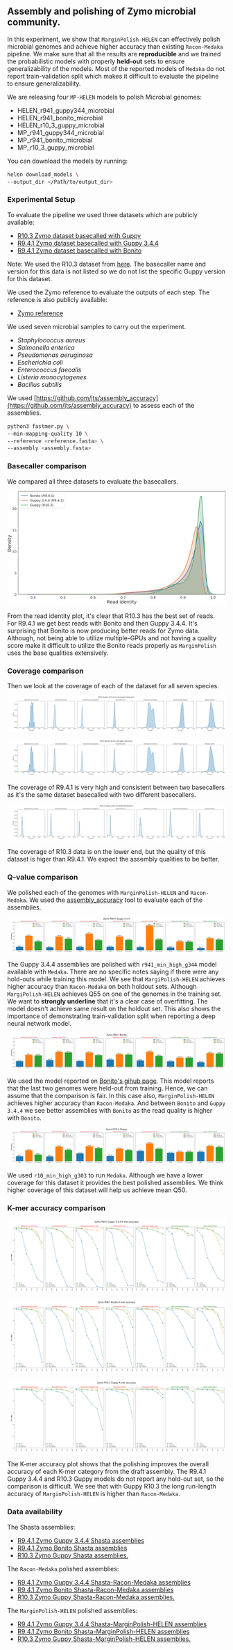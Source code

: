 ## Assembly and polishing of Zymo microbial community.
In this experiment, we show that `MarginPolish-HELEN` can effectively polish microbial genomes and achieve higher accuracy than existing `Racon-Medaka` pipeline. We make sure that all the results are **reproducible** and we trained the probabilistic models with properly **held-out** sets to ensure generalizability of the models. Most of the reported models of `Medaka` do not report train-validation split which makes it difficult to evaluate the pipeline to ensure generalizability.

We are releasing four `MP-HELEN` models to polish Microbial genomes:
* HELEN_r941_guppy344_microbial
* HELEN_r941_bonito_microbial
* HELEN_r10_3_guppy_microbial
* MP_r941_guppy344_microbial
* MP_r941_bonito_microbial
* MP_r10_3_guppy_microbial

You can download the models by running:
```bash
helen download_models \
--output_dir </Path/to/output_dir>
```

### Experimental Setup
To evaluate the pipeline we used three datasets which are publicly available:
* [R10.3 Zymo dataset basecalled with Guppy](https://storage.googleapis.com/kishwar-helen/polished_genomes/Zymo_experiment/Zymo_reads/R10.3_Zymo_Guppy_reads.fastq)
* [R9.4.1 Zymo dataset basecalled with Guppy 3.4.4](https://storage.googleapis.com/kishwar-helen/polished_genomes/Zymo_experiment/Zymo_reads/R941_Zymo_Guppy_344_reads.fastq)
* [R9.4.1 Zymo dataset basecalled with Bonito](https://storage.googleapis.com/kishwar-helen/polished_genomes/Zymo_experiment/Zymo_reads/R941_Zymo_Bonito_reads.fastq)

Note: We used the R10.3 dataset from [here](https://lomanlab.github.io/mockcommunity/r10.html). The basecaller name and version for this data is not listed so we do not list the specific Guppy version for this dataset.

We used the Zymo reference to evaluate the outputs of each step. The reference is also publicly available:
* [Zymo reference](https://storage.googleapis.com/kishwar-helen/polished_genomes/Zymo_experiment/Zymo_reference/Zymo_reference.fasta)

We used seven microbial samples to carry out the experiment.
* *Staphylococcus aureus*
* *Salmonella enterica*
* *Pseudomonas aeruginosa*
* *Escherichia coli*
* *Enterococcus faecalis*
* *Listeria monocytogenes*
* *Bacillus subtilis*

We used [https://github.com/jts/assembly_accuracy](https://github.com/jts/assembly_accuracy) to assess each of the assemblies.
```bash
python3 fastmer.py \
--min-mapping-quality 10 \
--reference <reference.fasta> \
--assembly <assembly.fasta>
```
### Basecaller comparison

We compared all three datasets to evaluate the basecallers.
<p align="center">
<img src="./zymo_img/Bonito_vs_Guppy_read_qual.png">
</p>

From the read identity plot, it's clear that R10.3 has the best set of reads. For R9.4.1 we get best reads with Bonito and then Guppy 3.4.4. It's surprising that Bonito is now producing better reads for Zymo data. Although, not being able to utilize multiple-GPUs and not having a quality score make it difficult to utilize the Bonito reads properly as `MarginPolish` uses the base qualities extensively.

### Coverage comparison
Then we look at the coverage of each of the dataset for all seven species.
<p align="center">
<img src="./zymo_img/Coverage_zymo_R941_Guppy344.png">
</p>
<p align="center">
<img src="./zymo_img/Coverage_zymo_R941_Bonito.png">
</p>
The coverage of R9.4.1 is very high and consistent between two basecallers as it's the same dataset basecalled with two different basecallers. <br/>
<p align="center">
<img src="./zymo_img/Coverage_zymo_R10.3_Guppy.png">
</p>
The coverage of R10.3 data is on the lower end, but the quality of this dataset is higer than R9.4.1. We expect the assembly qualities to be better.

### Q-value comparison
We polished each of the genomes with `MarginPolish-HELEN` and `Racon-Medaka`. We used the [assembly_accuracy](https://github.com/jts/assembly_accuracy) tool to evaluate each of the assemblies.
<p align="center">
<img src="./zymo_img/Qvalue_Zymo_R941_Guppy_3.4.4.png">
</p>

The Guppy 3.4.4 assemblies are polished with `r941_min_high_g344` model available with `Medaka`. There are no specific notes saying if there were any hold-outs while training this model. We see that `MargiPolish-HELEN` achieves higher accuracy than `Racon-Medaka` on both holdout sets. Although `MargiPolish-HELEN` achieves Q55 on one of the genomes in the training set. We want to **strongly underline** that it's a clear case of overfitting. The model doesn't achieve same result on the holdout set. This also shows the importance of demonstrating train-validation split when reporting a deep neural network model.

<p align="center">
<img src="./zymo_img/Qvalue_Zymo_R941_Bonito.png">
</p>

We used the model reported on [Bonito's gihub page](https://nanoporetech.box.com/shared/static/oukeesfjc6406t5po0x2hlw97lnelkyl.hdf5). This model reports that the last two genomes were held-out from training. Hence, we can assume that the comparison is fair. In this case also, `MarginPolish-HELEN` achieves higher accuracy than  `Racon-Medaka`. And between `Bonito` and `Guppy 3.4.4` we see better assemblies with `Bonito` as the read quality is higher with `Bonito`.
<p align="center">
<img src="./zymo_img/Qvalue_Zymo_R10.3_Guppy.png">
</p>

We used `r10_min_high_g303` to run `Medaka`. Although we have a lower coverage for this dataset it provides the best polished assemblies. We think higher coverage of this dataset will help us achieve mean Q50.

### K-mer accuracy comparison
<p align="center">
<img src="./zymo_img/Kmer_Zymo_R941_Guppy_3.4.4.png">
</p>
<p align="center">
<img src="./zymo_img/Kmer_Zymo_R941_Bonito.png">
</p>
<p align="center">
<img src="./zymo_img/Kmer_Zymo_R10.3_Guppy.png">
</p>

The K-mer accuracy plot shows that the polishing improves the overall accuracy of each K-mer category from the draft assembly. The R9.4.1 Guppy 3.4.4 and R10.3 Guppy models do not report any hold-out set, so the comparison is difficult. We see that with Guppy R10.3 the long run-length accuracy of `MarginPolish-HELEN` is higher than `Racon-Medaka`.

### Data availability
The Shasta assemblies:
* [R9.4.1 Zymo Guppy 3.4.4 Shasta assemblies](https://storage.googleapis.com/kishwar-helen/polished_genomes/Zymo_experiment/Shasta_assemblies/R941_Zymo_Guppy_344_Shasta_assembly.fasta)
* [R9.4.1 Zymo Bonito Shasta assemblies](https://storage.googleapis.com/kishwar-helen/polished_genomes/Zymo_experiment/Shasta_assemblies/R941_Zymo_Bonito_Shasta_assembly.fasta)
* [R10.3 Zymo Guppy Shasta assemblies.](https://storage.googleapis.com/kishwar-helen/polished_genomes/Zymo_experiment/Shasta_assemblies/R10.3_Zymo_Guppy_Shasta_assembly.fasta)

The `Racon-Medaka` polished assemblies:
* [R9.4.1 Zymo Guppy 3.4.4 Shasta-Racon-Medaka assemblies](https://storage.googleapis.com/kishwar-helen/polished_genomes/Zymo_experiment/Medaka_polished_assemblies/Zymo_R941_guppy344_shasta_racon_medaka.fasta)
* [R9.4.1 Zymo Bonito Shasta-Racon-Medaka assemblies](https://storage.googleapis.com/kishwar-helen/polished_genomes/Zymo_experiment/Medaka_polished_assemblies/Zymo_R941_bonito_shasta_racon_medaka.fasta)
* [R10.3 Zymo Guppy Shasta-Racon-Medaka assemblies.](https://storage.googleapis.com/kishwar-helen/polished_genomes/Zymo_experiment/Medaka_polished_assemblies/Zymo_R10.3_guppy303_shasta_racon_medaka.fasta)

The `MarginPolish-HELEN` polished assemblies:
* [R9.4.1 Zymo Guppy 3.4.4 Shasta-MarginPolish-HELEN assemblies](https://storage.googleapis.com/kishwar-helen/polished_genomes/Zymo_experiment/HELEN_polished_assemblies/Zymo_R941_guppy344_shasta_mp_helen.fasta)
* [R9.4.1 Zymo Bonito Shasta-MarginPolish-HELEN assemblies](https://storage.googleapis.com/kishwar-helen/polished_genomes/Zymo_experiment/HELEN_polished_assemblies/Zymo_R941_Bonito_shasta_mp_helen.fasta)
* [R10.3 Zymo Guppy Shasta-MarginPolish-HELEN assemblies.](https://storage.googleapis.com/kishwar-helen/polished_genomes/Zymo_experiment/HELEN_polished_assemblies/Zymo_R10.3_Guppy_shasta_mp_helen.fasta)
